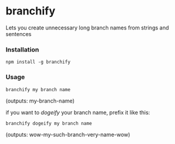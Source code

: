 branchify
=========

Lets you create unnecessary long branch names from strings and sentences

### Installation

`npm install -g branchify`

### Usage

`branchify my branch name`

(outputs: my-branch-name)

if you want to *dogeify* your branch name, prefix it like this:

`branchify dogeify my branch name`

(outputs: wow-my-such-branch-very-name-wow)
